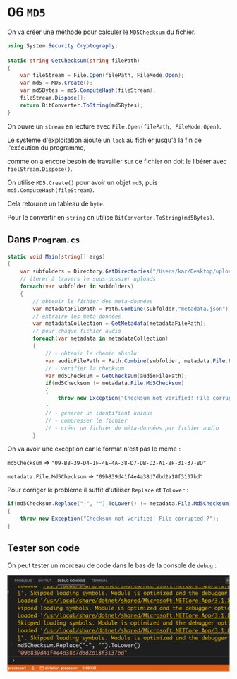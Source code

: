 # 06 `MD5`

On va créer une méthode pour calculer le `MD5Checksum` du fichier.

```csharp
using System.Security.Cryptography;

static string GetChecksum(string filePath)
{
    var fileStream = File.Open(filePath, FileMode.Open);
    var md5 = MD5.Create();
    var md5Bytes = md5.ComputeHash(fileStream);
    fileStream.Dispose();
    return BitConverter.ToString(md5Bytes);
}
```

On ouvre un `stream` en lecture avec `File.Open(filePath, FileMode.Open)`.

Le système d'exploitation ajoute un `lock` au fichier jusqu'à la fin de l'exécution du programme,

comme on a encore besoin de travailler sur ce fichier on doit le libérer avec `fielStream.Dispose()`.

On utilise `MD5.Create()` pour avoir un objet `md5`, puis `md5.ComputeHash(fileStream)`.

Cela retourne un tableau de `byte`.

Pour le convertir en `string` on utilise `BitConverter.ToString(md5Bytes)`.



## Dans `Program.cs`

```csharp
static void Main(string[] args)
{
    var subfolders = Directory.GetDirectories("/Users/kar/Desktop/uploads");
    // iterer à travers le sous-dossier uploads
    foreach(var subfolder in subfolders)
    {
        // obtenir le fichier des meta-données 
        var metadataFilePath = Path.Combine(subfolder,"metadata.json");
        // extraire les meta-données
        var metadataCollection = GetMetadata(metadataFilePath);
        // pour chaque fichier audio
        foreach(var metadata in metadataCollection)
        {
            // - obtenir le chemin absolu
            var audioFilePath = Path.Combine(subfolder, metadata.File.FileName);
            // - verifier la checksum
            var md5Checksum = GetChecksum(audioFilePath);
            if(md5Checksum != metadata.File.Md5Checksum)
            {
                throw new Exception("Checksum not verified! File corrupted ?");
            }
            // - générer un identifiant unique
            // - compresser le fichier
            // - créer un fichier de méta-données par fichier audio
        }
```

On va avoir une exception car le format n'est pas le même :

`md5Checksum` => `"09-B8-39-D4-1F-4E-4A-38-D7-DB-D2-A1-8F-31-37-BD"`

`metadata.File.Md5Checksum` => `"09b839d41f4e4a38d7dbd2a18f3137bd"`

Pour corriger le problème il suffit d'utiliser `Replace` et `ToLower` :

```csharp
if(md5Checksum.Replace("-", "").ToLower() != metadata.File.Md5Checksum)
{
    throw new Exception("Checksum not verified! File corrupted ?");
}
```



## Tester son code

On peut tester un morceau de code dans le bas de la console de `debug` :

<img src="assets/Screenshot 2020-10-19 at 14.43.14.png" alt="Screenshot 2020-10-19 at 14.43.14" style="zoom:50%;" />

